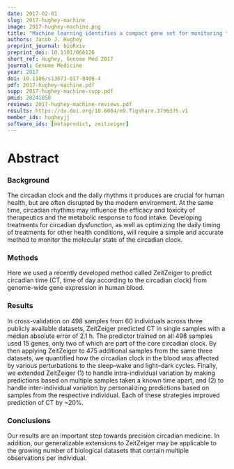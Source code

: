 ```yaml
---
date: 2017-02-01
slug: 2017-hughey-machine
image: 2017-hughey-machine.png
title: "Machine learning identifies a compact gene set for monitoring the circadian clock in human blood"
authors: Jacob J. Hughey
preprint_journal: bioRxiv
preprint_doi: 10.1101/066126
short_ref: Hughey, Genome Med 2017
journal: Genome Medicine
year: 2017
doi: 10.1186/s13073-017-0406-4
pdf: 2017-hughey-machine.pdf
supp: 2017-hughey-machine-supp.pdf
pmid: 28241858
reviews: 2017-hughey-machine-reviews.pdf
results: https://dx.doi.org/10.6084/m9.figshare.3756375.v1
member_ids: hugheyjj
software_ids: [metapredict, zeitzeiger]
---
```


# Abstract

### Background
The circadian clock and the daily rhythms it produces are crucial for human health, but are often disrupted by the modern environment. At the same time, circadian rhythms may influence the efficacy and toxicity of therapeutics and the metabolic response to food intake. Developing treatments for circadian dysfunction, as well as optimizing the daily timing of treatments for other health conditions, will require a simple and accurate method to monitor the molecular state of the circadian clock.

### Methods
Here we used a recently developed method called ZeitZeiger to predict circadian time (CT, time of day according to the circadian clock) from genome-wide gene expression in human blood.

### Results
In cross-validation on 498 samples from 60 individuals across three publicly available datasets, ZeitZeiger predicted CT in single samples with a median absolute error of 2.1 h. The predictor trained on all 498 samples used 15 genes, only two of which are part of the core circadian clock. By then applying ZeitZeiger to 475 additional samples from the same three datasets, we quantified how the circadian clock in the blood was affected by various perturbations to the sleep–wake and light–dark cycles. Finally, we extended ZeitZeiger (1) to handle intra-individual variation by making predictions based on multiple samples taken a known time apart, and (2) to handle inter-individual variation by personalizing predictions based on samples from the respective individual. Each of these strategies improved prediction of CT by ~20%.

### Conclusions
Our results are an important step towards precision circadian medicine. In addition, our generalizable extensions to ZeitZeiger may be applicable to the growing number of biological datasets that contain multiple observations per individual.
